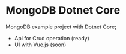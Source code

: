 # MongoDB Dotnet Core
 MongoDB example project with Dotnet Core; 
 - Api for Crud operation (ready)
 - UI with Vue.js (soon)
